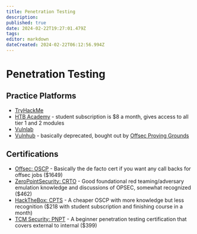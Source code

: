 ```yaml
---
title: Penetration Testing
description: 
published: true
date: 2024-02-22T19:27:01.479Z
tags: 
editor: markdown
dateCreated: 2024-02-22T06:12:56.994Z
---
```


# Penetration Testing

## Practice Platforms
- [TryHackMe](https://tryhackme.com/)
- [HTB Academy](https://academy.hackthebox.com/) - student subscription is $8 a month, gives access to all tier 1 and 2 modules
- [Vulnlab](https://www.vulnlab.com/)
- [Vulnhub](https://www.vulnhub.com/) - basically deprecated, bought out by [Offsec Proving Grounds](https://www.offsec.com/labs/individual/)

## Certifications
- [Offsec: OSCP](https://www.offsec.com/courses/pen-200/) - Basically the de facto cert if you want any call backs for offsec jobs ($1649)
- [ZeroPointSecurity: CRTO](https://training.zeropointsecurity.co.uk/courses/red-team-ops) - Good foundational red teaming/adversary emulation knowledge and discussions of OPSEC, somewhat recognized ($462)
- [HackTheBox: CPTS](https://academy.hackthebox.com/preview/certifications/htb-certified-penetration-testing-specialist) - A cheaper OSCP with more knowledge but less recognition ($218 with student subscription and finishing course in a month)
- [TCM Security: PNPT](https://certifications.tcm-sec.com/pnpt/) - A beginner penetration testing certification that covers external to internal ($399)